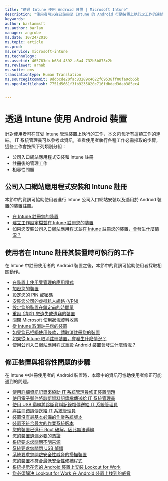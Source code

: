 ```yaml
---
title: "透過 Intune 使用 Android 裝置 | Microsoft Intune"
description: "使用者可以在已註冊至 Intune 的 Android 行動裝置上執行之工作的連結清單"
keywords: 
author: barlanmsft
ms.author: barlan
manager: angrobe
ms.date: 10/24/2016
ms.topic: article
ms.prod: 
ms.service: microsoft-intune
ms.technology: 
ms.assetid: 465763db-b68d-4392-a5a4-732b5b875c2b
ms.reviewer: arnab
ms.suite: ems
translationtype: Human Translation
ms.sourcegitcommit: 9ddbcde20fac83289c4622f69538ff00fa0cb65b
ms.openlocfilehash: 7751d5661f3fb9235820c716fdbded3dab385ec4


---
```



# <a name="using-your-android-device-with-intune"></a>透過 Intune 使用 Android 裝置

針對使用者可在其受 Intune 管理裝置上執行的工作，本文包含所有這類工作的連結。 IT 系統管理員可以參考此資訊，查看使用者執行各種工作必需採取的步驟，這些工作會按照下列類別分組：

- 公司入口網站應用程式安裝和 Intune 註冊
- 註冊後的管理工作
- 相容性問題

## <a name="company-portal-app-installation-and-intune-enrollment"></a>公司入口網站應用程式安裝和 Intune 註冊

本節中的資訊可協助使用者進行 Intune 公司入口網站安裝以及適用於 Android 裝置的裝置註冊。

- [在 Intune 註冊您的裝置](enroll-your-device-in-Intune-android.md)
- [建立工作設定檔並在 Intune 註冊您的裝置](create-a-work-profile-and-enroll-your-device-in-intune-android.md)
- [如果您安裝公司入口網站應用程式並在 Intune 註冊您的裝置，會發生什麼情況？](what-happens-if-you-install-the-company-portal-app-and-enroll-your-device-in-intune-android.md)

## <a name="things-users-can-do-when-their-device-is-enrolled-in-intune"></a>使用者在 Intune 註冊其裝置時可執行的工作

在 Intune 中註冊使用者的 Android 裝置之後，本節中的資訊可協助使用者採取相關動作。

- [在裝置上使用受管理的應用程式](use-managed-apps-on-your-device-android.md)
- [加密您的裝置](encrypt-your-device-android.md)
- [設定您的 PIN 或密碼](set-your-pin-or-password-android.md)
- [安裝您公司的虛擬私人網路 (VPN)](install-your-companys-virtual-private-network-VPN-android.md)
- [設定您的裝置在鎖定前的時間量](set-the-amount-of-time-before-your-device-is-locked-android.md)
- [重設 (清除) 您遺失或遭竊的裝置](reset-erase-your-lost-or-stolen-device-android.md)
- [關閉 Microsoft 使用狀況資料收集](turn-off-microsoft-usage-data-collection-android.md)
- [從 Intune 取消註冊您的裝置](unenroll-your-device-from-intune-android.md)
- [如果您已拒絕使用條款，請取消註冊您的裝置](unenroll-your-device-from-intune-if-you-declined-terms-of-use-android.md)
- [如果從 Intune 取消註冊裝置，會發生什麼情況？](what-happens-if-you-unenroll-your-device-from-intune-android.md)
- [使用公司入口網站應用程式重設 Android 裝置會發生什麼情況？](what-happens-if-you-reset-your-device-using-the-company-portal-android.md)
<!--- - [What is the Rights Management sharing app?](what-is-the-rms-sharing-app-android.md) --->

## <a name="steps-to-fix-device-and-compliance-issues"></a>修正裝置與相容性問題的步驟

在 Intune 中註冊使用者的 Android 裝置時，本節中的資訊可協助使用者修正可能遇到的問題。

- [使用詳細資訊記錄來協助 IT 系統管理員修正裝置問題](use-verbose-logging-to-help-your-it-administrator-fix-device-issues-android.md)
- [使用電子郵件將診斷資料記錄檔傳送給 IT 系統管理員](send-diagnostic-data-logs-to-your-it-administrator-using-email-android.md)
- [使用 USB 纜線將診斷資料記錄檔傳送給 IT 系統管理員](send-diagnostic-data-logs-to-your-it-administrator-using-a-usb-cable-android.md)
- [將註冊錯誤傳送給 IT 系統管理員](send-enrollment-errors-to-your-it-administrator-android.md)
- [裝置沒有最基本必備的作業系統版本](device-doesnt-have-the-required-minimum-operating-system-version-android.md)
- [裝置不符合最大的作業系統版本](device-doesnt-comply-with-maximum-operating-system-version-android.md)
- [您的裝置已進行 Root 破解，因此無法連線](your-device-is-rooted-and-you-cant-connect-android.md)
- [您的裝置遺漏必要的憑證](your-device-is-missing-a-required-certificate-android.md)
- [系統要求您關閉不明來源](you-are-asked-to-turn-off-unknown-sources-android.md)
- [系統要求您關閉 USB 偵錯](you-are-asked-to-turn-off-usb-debugging-android.md)
- [系統要求您開啟安全性威脅的掃描裝置](you-are-asked-to-turn-on-scan-device-for-security-threats-android.md)
- [您的裝置不符合最低安全性修補程式](your-device-does-not-meet-the-minimum-security-patch-android.md)
- [系統提示在您的 Android 裝置上安裝 Lookout for Work](you-are-prompted-to-install-lookout-for-work-android.md)
- [您必須解決 Lookout for Work 在 Android 裝置上找到的威脅](you-need-to-resolve-a-threat-found-by-lookout-for-work-android.md)



<!--HONumber=Nov16_HO1-->


